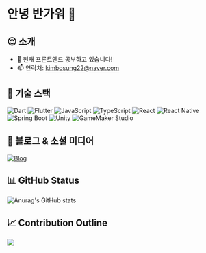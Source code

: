# 안녕 반가워 👋

## 😌 소개

- 🌱 현재 프론트엔드 공부하고 있습니다!
- 📫 연락처: kimbosung22@naver.com

## 🚀 기술 스택

![Dart](https://img.shields.io/badge/-Dart-0175C2?style=for-the-badge&logo=dart&logoColor=white)
![Flutter](https://img.shields.io/badge/-Flutter-02569B?style=for-the-badge&logo=flutter&logoColor=white)
![JavaScript](https://img.shields.io/badge/-JavaScript-F7DF1E?style=for-the-badge&logo=javascript&logoColor=white)
![TypeScript](https://img.shields.io/badge/TypeScript-007ACC?style=for-the-badge&logo=typescript&logoColor=white)
![React](https://img.shields.io/badge/React-20232A?style=for-the-badge&logo=react&logoColor=61DAFB)
![React Native](https://img.shields.io/badge/-React_Native-61DAFB?style=for-the-badge&logo=react&logoColor=white)
![Spring Boot](https://img.shields.io/badge/Spring_Boot-F2F4F9?style=for-the-badge&logo=spring-boot&logoColor=white)
![Unity](https://img.shields.io/badge/-Unity-000000?style=for-the-badge&logo=unity&logoColor=white)
![GameMaker Studio](https://img.shields.io/badge/-GameMaker_Studio-8DCA09?style=for-the-badge&logo=gamemaker-studio&logoColor=white)


## 📝 블로그 & 소셜 미디어

[![Blog](https://img.shields.io/badge/-블로그-1DA1F2?style=flat-square)](https://bbosung.tistory.com/)


## 📊 GitHub Status

![Anurag's GitHub stats](https://github-readme-stats.vercel.app/api?username=NangManBo&show_icons=true&theme=radical)

## 📈 Contribution Outline

<img src="https://activity-graph.herokuapp.com/graphusername=NangManBo&bg_color=1a1b27&color=ffffff&line=61dafb&point=ffffff&area=true&hide_border=true" />

